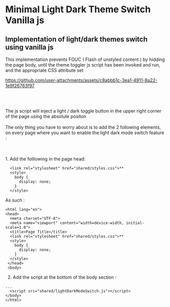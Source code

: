 # Minimal Light Dark Theme Switch Vanilla js
## Implementation of light/dark themes switch using vanilla js

This implementation prevents FOUC ( Flash of unstyled content ) by hidding the page body, until the theme toggler js script has been invoked and run, and the appropriate CSS attribute set


https://github.com/user-attachments/assets/c8abbb1c-3ea1-4911-8a22-1e9f26763f97

<br>
<br>

The js script will inject a light / dark toggle button in the upper right corner of the page using the absolute positon
<br>
<br>
The only thing you have to worry about is to add the 2 following elements, on every page where you want to enable the light dark mode switch feature :

<br>
<br>
1. Add the folllowing in the page head:

```
  <link rel="stylesheet" href="shared/styles.css">**
  <style>
    body {
      display: none;
    }
  </style>
```

As such : 

```<!DOCTYPE html> 
<html lang="en">
<head>
  <meta charset="UTF-8">
  <meta name="viewport" content="width=device-width, initial-scale=1.0">
  <title>Page Title</title>
  <link rel="stylesheet" href="shared/styles.css">**
  <style>
    body {
      display: none;
    }
  </style>
 </head>
 <body>
```


2. Add the script at the bottom of the body section  :

```
... 
  <script src="shared/lightDarkModeSwitch.js"></script>
</body>
</html>
```

